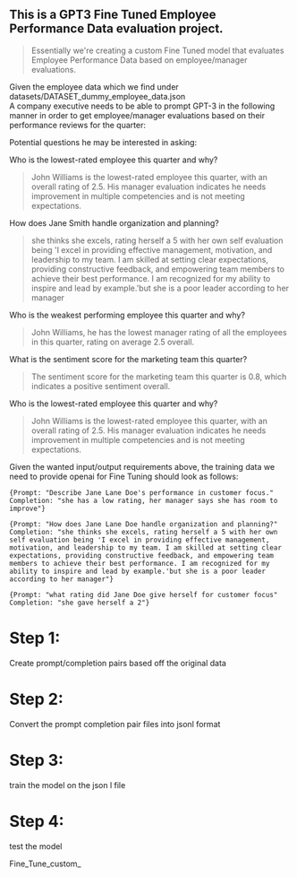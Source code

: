 ##  This is a GPT3 Fine Tuned Employee Performance Data evaluation project.
> Essentially we're creating a custom Fine Tuned model that evaluates Employee Performance Data based on employee/manager evaluations. 

Given the employee data which we find under datasets/DATASET_dummy_employee_data.json <br/>
A company executive needs to be able to prompt GPT-3 in the following manner in order to get employee/manager evaluations based on their performance reviews for the quarter:

Potential questions he may be interested in asking:

Who is the lowest-rated employee this quarter and why?
> John Williams is the lowest-rated employee this quarter, with an overall rating of 2.5. His manager evaluation indicates he needs improvement in multiple competencies and is not meeting expectations.

How does Jane Smith handle organization and planning?
> she thinks she excels, rating herself a 5 with her own self evaluation being 'I excel in providing effective management, motivation, and leadership to my team. I am skilled at setting clear expectations, providing constructive feedback, and empowering team members to achieve their best performance. I am recognized for my ability to inspire and lead by example.'but she is a poor leader according to her manager

Who is the weakest performing employee this quarter and why?
> John Williams, he has the lowest manager rating of all the employees in this quarter, rating on average 2.5 overall.

What is the sentiment score for the marketing team this quarter?
> The sentiment score for the marketing team this quarter is 0.8, which indicates a positive sentiment overall.

Who is the lowest-rated employee this quarter and why?
> John Williams is the lowest-rated employee this quarter, with an overall rating of 2.5. His manager evaluation indicates he needs improvement in multiple competencies and is not meeting expectations.


Given the wanted input/output requirements above, the training data we need to provide openai for Fine Tuning should look as follows:
```
{Prompt: "Describe Jane Lane Doe's performance in customer focus."
Completion: "she has a low rating, her manager says she has room to improve"}

{Prompt: "How does Jane Lane Doe handle organization and planning?"
Completion: "she thinks she excels, rating herself a 5 with her own self evaluation being 'I excel in providing effective management, motivation, and leadership to my team. I am skilled at setting clear expectations, providing constructive feedback, and empowering team members to achieve their best performance. I am recognized for my ability to inspire and lead by example.'but she is a poor leader according to her manager"}

{Prompt: "what rating did Jane Doe give herself for customer focus"
Completion: "she gave herself a 2"}
```



# Step 1: 
Create prompt/completion pairs based off the original data

# Step 2: 
Convert the prompt completion pair files into jsonl format


# Step 3: 
train the model on the json l file


# Step 4: 
test the model

Fine_Tune_custom_
